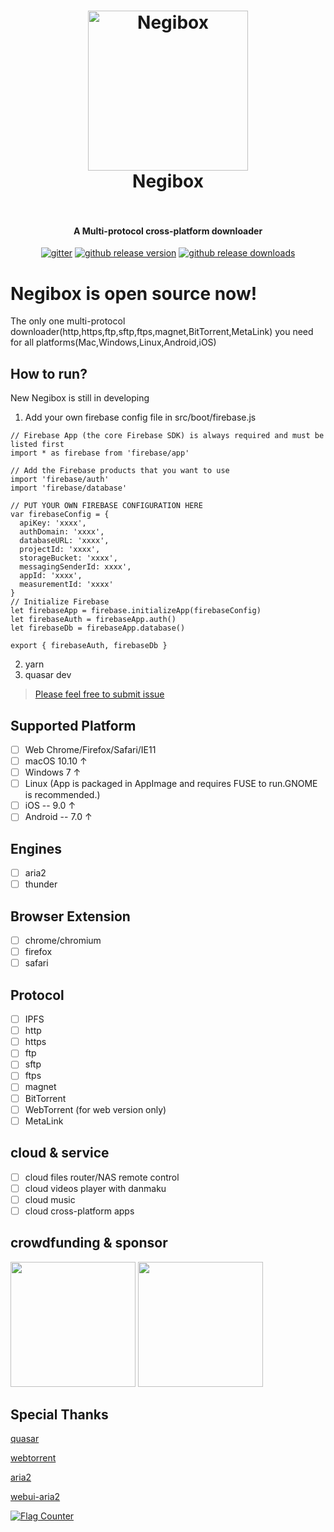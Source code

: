<h1 align="center">
    <img src="https://github.com/hugetiny/negibox/blob/master/docs/imgs/icon-gif.gif" alt="Negibox" width="256">
  <br>
  Negibox
  <br>
  <br>
</h1>
<h4 align="center">A Multi-protocol cross-platform downloader</h4>
<p align="center">
  <a href="https://gitter.im/negibox/community"><img src="https://img.shields.io/badge/gitter-join%20chat%20%E2%86%92-brightgreen.svg" alt="gitter"></a>
  <a href="https://github.com/hugetiny/negibox/releases"><img src="https://img.shields.io/github/release/hugetiny/negibox.svg" alt="github release version"></a>
  <a href="https://github.com/hugetiny/negibox/releases"><img src="https://img.shields.io/github/downloads/hugetiny/negibox/total.svg" alt="github release downloads"></a>
</p>

# Negibox is open source now!
The only one multi-protocol downloader(http,https,ftp,sftp,ftps,magnet,BitTorrent,MetaLink) you need for all platforms(Mac,Windows,Linux,Android,iOS)

## How to run?
New Negibox is still in developing
1. Add your own firebase config file in src/boot/firebase.js  
```
// Firebase App (the core Firebase SDK) is always required and must be listed first
import * as firebase from 'firebase/app'

// Add the Firebase products that you want to use
import 'firebase/auth'
import 'firebase/database'

// PUT YOUR OWN FIREBASE CONFIGURATION HERE
var firebaseConfig = {
  apiKey: 'xxxx',
  authDomain: 'xxxx',
  databaseURL: 'xxxx',
  projectId: 'xxxx',
  storageBucket: 'xxxx',
  messagingSenderId: xxxx',
  appId: 'xxxx',
  measurementId: 'xxxx'
}
// Initialize Firebase
let firebaseApp = firebase.initializeApp(firebaseConfig)
let firebaseAuth = firebaseApp.auth()
let firebaseDb = firebaseApp.database()

export { firebaseAuth, firebaseDb }

```
2. yarn
3. quasar dev
>[Please feel free to submit issue](https://github.com/hugetiny/negibox/issues/new)

## Supported Platform

- [ ] Web Chrome/Firefox/Safari/IE11
- [ ] macOS 10.10 ↑
- [ ] Windows 7 ↑
- [ ] Linux  (App is packaged in AppImage and requires FUSE to run.GNOME is recommended.)
- [ ] iOS -- 9.0 ↑
- [ ] Android -- 7.0 ↑

## Engines
- [ ] aria2
- [ ] thunder

## Browser Extension
- [ ] chrome/chromium
- [ ] firefox
- [ ] safari

## Protocol

- [ ] IPFS
- [ ] http
- [ ] https
- [ ] ftp
- [ ] sftp
- [ ] ftps
- [ ] magnet
- [ ] BitTorrent
- [ ] WebTorrent (for web version only)
- [ ] MetaLink

## cloud & service

- [ ] cloud files router/NAS remote control
- [ ] cloud videos player with danmaku
- [ ] cloud music
- [ ] cloud cross-platform apps

## crowdfunding & sponsor
<img src="https://raw.githubusercontent.com/hugetiny/quit-smoking/master/alipaysponse.jpeg" width="200px" /> 
<img src="https://github.com/hugetiny/quit-smoking/blob/master/wechatsponse.jpeg" width="200px" />

## Special Thanks
[quasar](https://github.com/quasarframework/quasar)

[webtorrent](https://github.com/webtorrent/webtorrent)

[aria2](https://github.com/aria2/aria2)

[webui-aria2](https://github.com/ziahamza/webui-aria2)

<a href="http://s04.flagcounter.com/more/Hb"><img src="https://s04.flagcounter.com/countxl/Hb/bg_141414/txt_EBEBEB/border_141414/columns_8/maxflags_32/viewers_Negibox/labels_0/pageviews_1/flags_0/percent_0/" alt="Flag Counter" border="0"></a>

